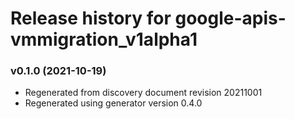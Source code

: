# Release history for google-apis-vmmigration_v1alpha1

### v0.1.0 (2021-10-19)

* Regenerated from discovery document revision 20211001
* Regenerated using generator version 0.4.0

